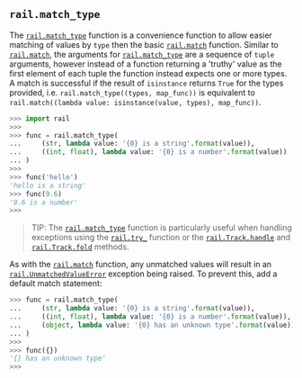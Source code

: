 ## `rail.match_type`

The [`rail.match_type`](#railmatch_type) function is a convenience function to allow easier matching of values by `type` then the basic [`rail.match`](./rail.match.md#railmatch) function. Similar to [`rail.match`](./rail.match.md#railmatch), the arguments for [`rail.match_type`](#railmatch_type) are a sequence of `tuple` arguments, however instead of a function returning a 'truthy' value as the first element of each tuple the function instead expects one or more types. A match is successful if the result of `isinstance` returns `True` for the types provided, i.e. `rail.match_type((types, map_func))` is equivalent to `rail.match((lambda value: isinstance(value, types), map_func))`.

```python
>>> import rail
>>>
>>> func = rail.match_type(
...     (str, lambda value: '{0} is a string'.format(value)),
...     ((int, float), lambda value: '{0} is a number'.format(value))
... )
>>>
>>> func('hello')
'hello is a string'
>>> func(9.6)
'9.6 is a number'
>>>
```

> TIP: The [`rail.match_type`](#railmatch_type) function is particularly useful when handling exceptions using the [`rail.try_`](./rail.try_.md#railtry_) function or the [`rail.Track.handle`](./rail.Track.handle.md#railtrackhandle) and [`rail.Track.fold`](./rail.Track.fold.md#railtrackfold) methods.

As with the [`rail.match`](./rail.match.md#railmatch) function, any unmatched values will result in an [`rail.UnmatchedValueError`](./rail.UnmatchedValueError.md#railunmatchedvalueerror) exception being raised. To prevent this, add a default match statement:

```python
>>> func = rail.match_type(
...     (str, lambda value: '{0} is a string'.format(value)),
...     ((int, float), lambda value: '{0} is a number'.format(value)),
...     (object, lambda value: '{0} has an unknown type'.format(value))
... )
>>>
>>> func({})
'{} has an unknown type'
>>>
```
